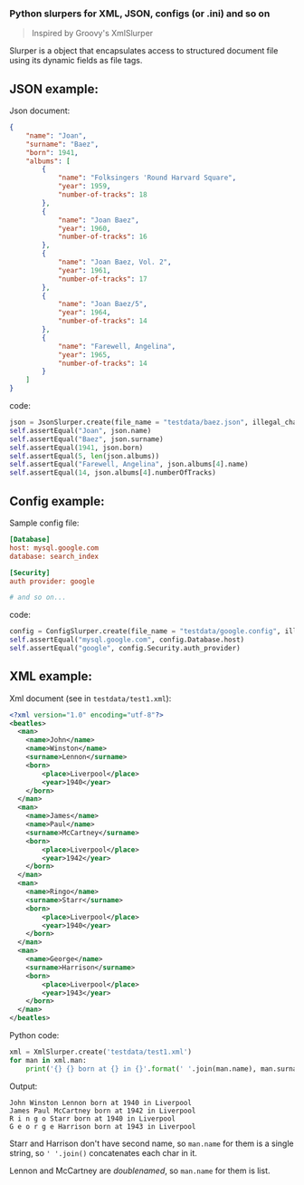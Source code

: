 ### Python slurpers for XML, JSON, configs (or .ini) and so on

> Inspired by Groovy's XmlSlurper

Slurper is a object that encapsulates access to structured document file using its dynamic fields as file tags.

## JSON example:

Json document:

```json
{
	"name": "Joan",
	"surname": "Baez",
	"born": 1941,
	"albums": [
		{
			"name": "Folksingers 'Round Harvard Square",
			"year": 1959,
			"number-of-tracks": 18
		},
		{
			"name": "Joan Baez",
			"year": 1960,
			"number-of-tracks": 16
		},
		{
			"name": "Joan Baez, Vol. 2",
			"year": 1961,
			"number-of-tracks": 17
		},
		{
			"name": "Joan Baez/5",
			"year": 1964,
			"number-of-tracks": 14
		},
		{
			"name": "Farewell, Angelina",
			"year": 1965,
			"number-of-tracks": 14
		}
	]
}
```

code:

```python
json = JsonSlurper.create(file_name = "testdata/baez.json", illegal_chars = Constants.STRIP_CAPITALIZE)
self.assertEqual("Joan", json.name)
self.assertEqual("Baez", json.surname)
self.assertEqual(1941, json.born)
self.assertEqual(5, len(json.albums))
self.assertEqual("Farewell, Angelina", json.albums[4].name)
self.assertEqual(14, json.albums[4].numberOfTracks)
```

## Config example:

Sample config file:

```ini
[Database]
host: mysql.google.com
database: search_index

[Security]
auth provider: google

# and so on...
```

code:

```python
config = ConfigSlurper.create(file_name = "testdata/google.config", illegal_chars = Constants.REPLACE_WITH_UNDERSCORES)
self.assertEqual("mysql.google.com", config.Database.host)
self.assertEqual("google", config.Security.auth_provider)
```

## XML example:

Xml document (see in `testdata/test1.xml`):
```xml
<?xml version="1.0" encoding="utf-8"?>
<beatles>
  <man>
    <name>John</name>
    <name>Winston</name>
    <surname>Lennon</surname>
    <born>
        <place>Liverpool</place>
        <year>1940</year>
    </born>
  </man>
  <man>
    <name>James</name>
    <name>Paul</name>
    <surname>McCartney</surname>
    <born>
        <place>Liverpool</place>
        <year>1942</year>
    </born>
  </man>
  <man>
    <name>Ringo</name>
    <surname>Starr</surname>
    <born>
        <place>Liverpool</place>
        <year>1940</year>
    </born>
  </man>
  <man>
    <name>George</name>
    <surname>Harrison</surname>
    <born>
        <place>Liverpool</place>
        <year>1943</year>
    </born>
  </man>
</beatles>
```

Python code:
```python
xml = XmlSlurper.create('testdata/test1.xml')
for man in xml.man:
    print('{} {} born at {} in {}'.format(' '.join(man.name), man.surname, man.born.year, man.born.place))
```

Output:
```
John Winston Lennon born at 1940 in Liverpool
James Paul McCartney born at 1942 in Liverpool
R i n g o Starr born at 1940 in Liverpool
G e o r g e Harrison born at 1943 in Liverpool
```
Starr and Harrison don't have second name, so `man.name` for them is a single string, so `' '.join()` concatenates each char in it.

Lennon and McCartney are *doublenamed*, so `man.name` for them is list.

